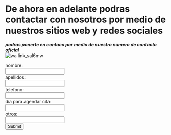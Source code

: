  # De ahora en adelante podras contactar con nosotros por medio de nuestros sitios web y redes sociales   

***podras ponerte en contaco por medio de nuestro numero de contacto oficial***   
![wa link_val6mw](https://user-images.githubusercontent.com/99847355/158484567-17232bd0-7f31-4f21-94d9-e9925dc05545.png)   

<form action="https://formspree.io/f/mrgjlnva" method="post">
 <label for="name">nombre:</label><br>
 <input type="text" id="nombre" name="fnombre"><br>
 <label for="apellidos">apellidos:</label><br>
 <input type="text" id="apellidos" apellidos="apellidos" valve= "apellidos"><br>
 <label for="telefono">telefono:</label><br>
 <input type="text" id="telefono" telefono="telefono" valve= "telefono"><br>
 <label for="dia para agendar cita">dia para agendar cita:</label><br>
 <input type="text" id="dia para agendar cita" dia para agendar cita="dia para agendar cita" valve= "dia para agendar cita"><br>
 <label for="otros">otros:</label><br>
 <input type="text" id="otros" otros="otros" valve= "otros"><br>
 <input type="submit" value="Submit">
    </form>     
